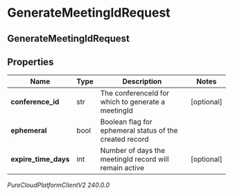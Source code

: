 # GenerateMeetingIdRequest

## GenerateMeetingIdRequest

## Properties

|Name | Type | Description | Notes|
|------------ | ------------- | ------------- | -------------|
| **conference_id** | str | The conferenceId for which to generate a meetingId | [optional] |
| **ephemeral** | bool | Boolean flag for ephemeral status of the created record | |
| **expire_time_days** | int | Number of days the meetingId record will remain active | [optional] |



_PureCloudPlatformClientV2 240.0.0_
